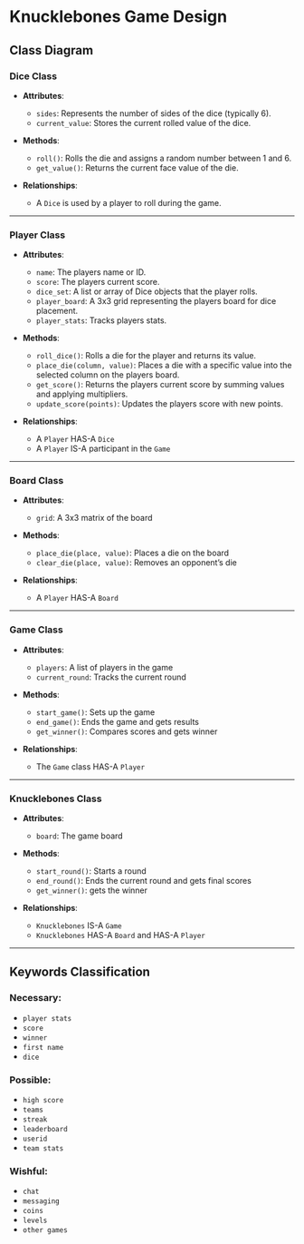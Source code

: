 # Knucklebones Game Design
## Class Diagram


### Dice Class
- **Attributes**:
  - `sides`: Represents the number of sides of the dice (typically 6).
  - `current_value`: Stores the current rolled value of the dice.
  
- **Methods**:
  - `roll()`: Rolls the die and assigns a random number between 1 and 6.
  - `get_value()`: Returns the current face value of the die.

- **Relationships**:
  - A `Dice` is used by a player to roll during the game.

---

### Player Class
- **Attributes**:
  - `name`: The players name or ID.
  - `score`: The players current score.
  - `dice_set`: A list or array of Dice objects that the player rolls.
  - `player_board`: A 3x3 grid representing the players board for dice placement.
  - `player_stats`: Tracks players stats.
  
- **Methods**:
  - `roll_dice()`: Rolls a die for the player and returns its value.
  - `place_die(column, value)`: Places a die with a specific value into the selected column on the players board.
  - `get_score()`: Returns the players current score by summing values and applying multipliers.
  - `update_score(points)`: Updates the players score with new points.

- **Relationships**:
  - A `Player` HAS-A `Dice`
  - A `Player` IS-A participant in the  `Game` 

---

### Board Class
- **Attributes**:
  - `grid`: A 3x3 matrix of the board

- **Methods**:
  - `place_die(place, value)`: Places a die on the board
  - `clear_die(place, value)`: Removes an opponent’s die

- **Relationships**:
  - A `Player` HAS-A `Board`

---

### Game Class
- **Attributes**:
  - `players`: A list of players in the game
  - `current_round`: Tracks the current round
  
- **Methods**:
  - `start_game()`: Sets up the game
  - `end_game()`: Ends the game and gets results
  - `get_winner()`: Compares scores and gets winner

- **Relationships**:
  - The `Game` class HAS-A `Player`

---

### Knucklebones Class
- **Attributes**:
  - `board`: The game board
  
- **Methods**:
  - `start_round()`: Starts a round
  - `end_round()`: Ends the current round and gets final scores
  - `get_winner()`: gets the winner
  
- **Relationships**:
  - `Knucklebones` IS-A `Game`
  - `Knucklebones` HAS-A `Board` and HAS-A `Player`

---

## Keywords Classification

### Necessary:
- `player stats`
- `score`
- `winner`
- `first name`
- `dice`

### Possible:
- `high score`
- `teams`
- `streak`
- `leaderboard`
- `userid`
- `team stats`

### Wishful:
- `chat`
- `messaging`
- `coins`
- `levels`
- `other games`
